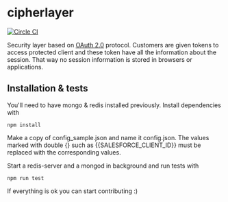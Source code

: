 cipherlayer
===========

[![Circle CI](https://circleci.com/gh/thegameofcode/cipherlayer/tree/master.svg?style=svg)](https://circleci.com/gh/thegameofcode/cipherlayer/tree/master)

Security layer based on [OAuth 2.0](http://oauth.net/2/) protocol.
Customers are given tokens to access protected client and these token have all the information about the session.
That way no session information is stored in browsers or applications.


## Installation & tests

You'll need to have mongo & redis installed previously.
Install dependencies with

`npm install`

Make a copy of config_sample.json and name it config.json. The values marked with double {} such as {{SALESFORCE_CLIENT_ID}} must be replaced with the corresponding values.

Start a redis-server and a mongod in background and run tests with

`npm run test`

If everything is ok you can start contributing :)
